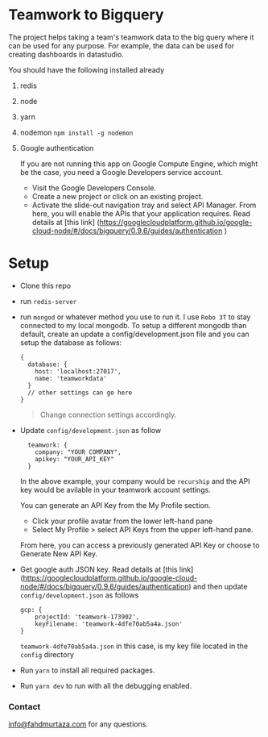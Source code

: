 # Teamwork to Bigquery

The project helps taking a team's teamwork data to the big query where it can be used for any purpose. For example, the data can be used for creating dashboards in datastudio.

You should have the following installed already

1. redis 
2. node
3. yarn
4. nodemon `npm install -g nodemon`
5. Google authentication
	
	If you are not running this app on Google Compute Engine, which might be the case, you need a Google Developers service account.
	* Visit the Google Developers Console.
	* Create a new project or click on an existing project.
	* Activate the slide-out navigation tray and select API Manager. From here, you will enable the APIs that your application requires. Read details at [this link] (https://googlecloudplatform.github.io/google-cloud-node/#/docs/bigquery/0.9.6/guides/authentication )

# Setup 

* Clone this repo 
* run `redis-server`
* run `mongod` or whatever method you use to run it. I use `Robo 3T` to stay connected to my local mongodb. To setup a different mongodb than default, create an update a config/development.json file and you can setup the database as follows:

	```
	{
	  database: {
	    host: 'localhost:27017',
	    name: 'teamworkdata'    
	  }
	  // other settings can go here
	}  
	```  
	> Change connection settings accordingly. 

* Update `config/development.json` as follow

	```
	  teamwork: {
	    company: "YOUR COMPANY",
	    apikey: "YOUR_API_KEY"
	  }
	```
	In the above example, your company would be `recurship` and the API key would be avilable in your teamwork account settings. 

	You can generate an API Key from the My Profile section. 
		
	* Click your profile avatar from the lower left-hand pane
	* Select My Profile > select API Keys from the upper left-hand pane.

	From here, you can access a previously generated API Key or choose to Generate New API Key.
	
* Get google auth JSON key. Read details at [this link] (https://googlecloudplatform.github.io/google-cloud-node/#/docs/bigquery/0.9.6/guides/authentication) and then update `config/development.json` as follows

	```
	gcp: {
    	projectId: 'teamwork-173902',
    	keyFilename: 'teamwork-4dfe70ab5a4a.json'   
  	} 	
	```

	`teamwork-4dfe70ab5a4a.json` in this case, is my key file located in the `config` directory
	
*  Run `yarn` to install all required packages.
*  Run `yarn dev` to run with all the debugging enabled.

### Contact

info@fahdmurtaza.com for any questions.
	


